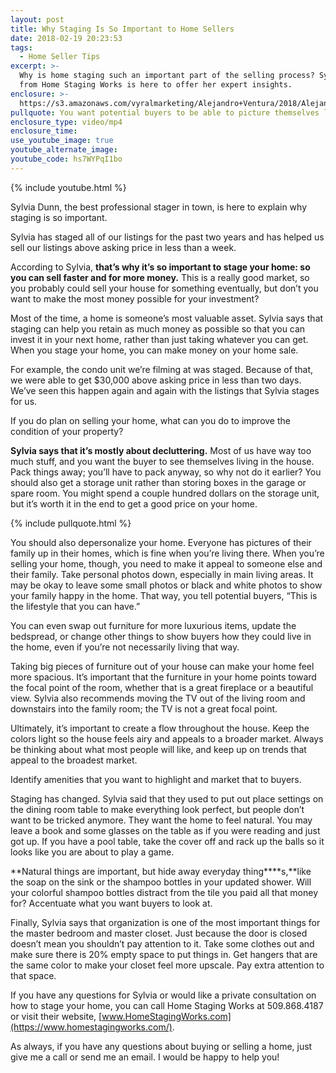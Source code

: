 ```yaml
---
layout: post
title: Why Staging Is So Important to Home Sellers
date: 2018-02-19 20:23:53
tags:
  - Home Seller Tips
excerpt: >-
  Why is home staging such an important part of the selling process? Sylvia Dunn
  from Home Staging Works is here to offer her expert insights.
enclosure: >-
  https://s3.amazonaws.com/vyralmarketing/Alejandro+Ventura/2018/Alejandro+Ventura+Real+Estate-+Staging+Tips.mp4
pullquote: You want potential buyers to be able to picture themselves living in the home.
enclosure_type: video/mp4
enclosure_time:
use_youtube_image: true
youtube_alternate_image:
youtube_code: hs7WYPqI1bo
---
```


{% include youtube.html %}

Sylvia Dunn, the best professional stager in town, is here to explain why staging is so important.&nbsp;

Sylvia has staged all of our listings for the past two years and has helped us sell our listings above asking price in less than a week.&nbsp;

According to Sylvia, **that’s why it’s so important to stage your home: so you can sell faster and for more money.** This is a really good market, so you probably could sell your house for something eventually, but don’t you want to make the most money possible for your investment?&nbsp;

Most of the time, a home is someone’s most valuable asset. Sylvia says that staging can help you retain as much money as possible so that you can invest it in your next home, rather than just taking whatever you can get. When you stage your home, you can make money on your home sale.&nbsp;

For example, the condo unit we’re filming at was staged. Because of that, we were able to get $30,000 above asking price in less than two days. We’ve seen this happen again and again with the listings that Sylvia stages for us.&nbsp;

If you do plan on selling your home, what can you do to improve the condition of your property?&nbsp;

**Sylvia says that it’s mostly about decluttering.** Most of us have way too much stuff, and you want the buyer to see themselves living in the house. Pack things away; you’ll have to pack anyway, so why not do it earlier? You should also get a storage unit rather than storing boxes in the garage or spare room. You might spend a couple hundred dollars on the storage unit, but it’s worth it in the end to get a good price on your home.

{% include pullquote.html %}

You should also depersonalize your home. Everyone has pictures of their family up in their homes, which is fine when you’re living there. When you’re selling your home, though, you need to make it appeal to someone else and their family. Take personal photos down, especially in main living areas. It may be okay to leave some small photos or black and white photos to show your family happy in the home. That way, you tell potential buyers, “This is the lifestyle that you can have.”&nbsp;

You can even swap out furniture for more luxurious items, update the bedspread, or change other things to show buyers how they could live in the home, even if you’re not necessarily living that way.&nbsp;

Taking big pieces of furniture out of your house can make your home feel more spacious. It’s important that the furniture in your home points toward the focal point of the room, whether that is a great fireplace or a beautiful view. Sylvia also recommends moving the TV out of the living room and downstairs into the family room; the TV is not a great focal point.&nbsp;

Ultimately, it’s important to create a flow throughout the house. Keep the colors light so the house feels airy and appeals to a broader market. Always be thinking about what most people will like, and keep up on trends that appeal to the broadest market.&nbsp;

Identify amenities that you want to highlight and market that to buyers.&nbsp;

Staging has changed. Sylvia said that they used to put out place settings on the dining room table to make everything look perfect, but people don’t want to be tricked anymore. They want the home to feel natural. You may leave a book and some glasses on the table as if you were reading and just got up. If you have a pool table, take the cover off and rack up the balls so it looks like you are about to play a game.

**Natural things are important, but hide away everyday thing****s,**like the soap on the sink or the shampoo bottles in your updated shower. Will your colorful shampoo bottles distract from the tile you paid all that money for? Accentuate what you want buyers to look at.&nbsp;

Finally, Sylvia says that organization is one of the most important things for the master bedroom and master closet. Just because the door is closed doesn’t mean you shouldn’t pay attention to it. Take some clothes out and make sure there is 20% empty space to put things in. Get hangers that are the same color to make your closet feel more upscale. Pay extra attention to that space.&nbsp;

If you have any questions for Sylvia or would like a private consultation on how to stage your home, you can call Home Staging Works at 509.868.4187 or visit their website, [www.HomeStagingWorks.com](https://www.homestagingworks.com/).&nbsp;

As always, if you have any questions about buying or selling a home, just give me a call or send me an email. I would be happy to help you!